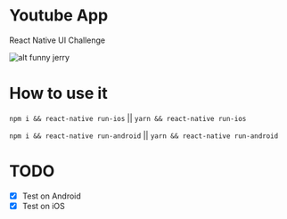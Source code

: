 # Youtube App
React Native UI Challenge 

![alt funny jerry](https://raw.githubusercontent.com/funnyjerry/react-native-youtub-app/master/preview.png)


# How to use it

`npm i && react-native run-ios` || `yarn && react-native run-ios`

`npm i && react-native run-android` || `yarn && react-native run-android`

# TODO

- [x] Test on Android
- [x] Test on iOS
